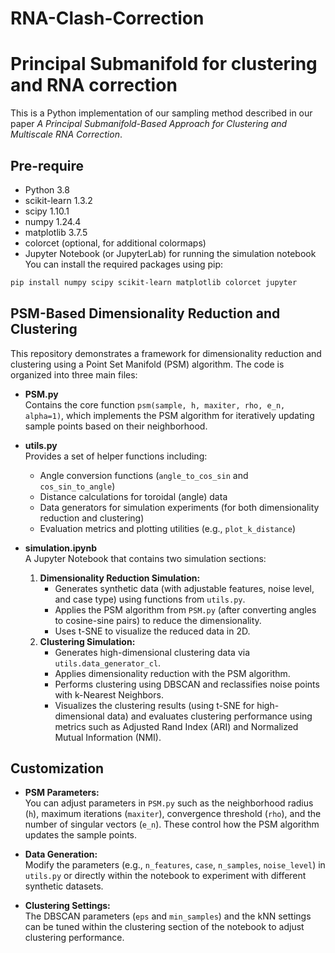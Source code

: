 ﻿# RNA-Clash-Correction
 
# Principal Submanifold for clustering and RNA correction

This is a Python implementation of our sampling method described in our paper *A Principal Submanifold-Based Approach for Clustering and Multiscale RNA Correction*.

## Pre-require
- Python 3.8
- scikit-learn                 1.3.2
- scipy                        1.10.1
- numpy                        1.24.4
- matplotlib                   3.7.5
- colorcet (optional, for additional colormaps)
- Jupyter Notebook (or JupyterLab) for running the simulation notebook
You can install the required packages using pip:

```bash
pip install numpy scipy scikit-learn matplotlib colorcet jupyter
```

## PSM-Based Dimensionality Reduction and Clustering

This repository demonstrates a framework for dimensionality reduction and clustering using a Point Set Manifold (PSM) algorithm. The code is organized into three main files:

- **PSM.py**  
  Contains the core function `psm(sample, h, maxiter, rho, e_n, alpha=1)`, which implements the PSM algorithm for iteratively updating sample points based on their neighborhood.

- **utils.py**  
  Provides a set of helper functions including:
  - Angle conversion functions (`angle_to_cos_sin` and `cos_sin_to_angle`)
  - Distance calculations for toroidal (angle) data
  - Data generators for simulation experiments (for both dimensionality reduction and clustering)
  - Evaluation metrics and plotting utilities (e.g., `plot_k_distance`)

- **simulation.ipynb**  
  A Jupyter Notebook that contains two simulation sections:
  1. **Dimensionality Reduction Simulation:**  
     - Generates synthetic data (with adjustable features, noise level, and case type) using functions from `utils.py`.
     - Applies the PSM algorithm from `PSM.py` (after converting angles to cosine-sine pairs) to reduce the dimensionality.
     - Uses t-SNE to visualize the reduced data in 2D.
  2. **Clustering Simulation:**  
     - Generates high-dimensional clustering data via `utils.data_generator_cl`.
     - Applies dimensionality reduction with the PSM algorithm.
     - Performs clustering using DBSCAN and reclassifies noise points with k-Nearest Neighbors.
     - Visualizes the clustering results (using t-SNE for high-dimensional data) and evaluates clustering performance using metrics such as Adjusted Rand Index (ARI) and Normalized Mutual Information (NMI).

## Customization

- **PSM Parameters:**  
  You can adjust parameters in `PSM.py` such as the neighborhood radius (`h`), maximum iterations (`maxiter`), convergence threshold (`rho`), and the number of singular vectors (`e_n`). These control how the PSM algorithm updates the sample points.

- **Data Generation:**  
  Modify the parameters (e.g., `n_features`, `case`, `n_samples`, `noise_level`) in `utils.py` or directly within the notebook to experiment with different synthetic datasets.

- **Clustering Settings:**  
  The DBSCAN parameters (`eps` and `min_samples`) and the kNN settings can be tuned within the clustering section of the notebook to adjust clustering performance.
  

